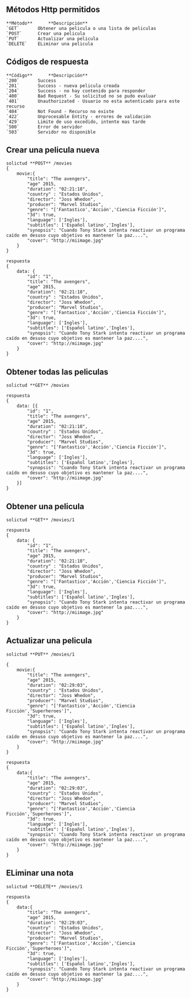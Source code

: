 ## Métodos Http permitidos

    **Método**      **Descripción**
    `GET`       Obtener una pelicula o una lista de peliculas
    `POST`      Crear una pelicula
    `PUT`       Actualizar una pelicula
    `DELETE`    ELiminar una pelicula

## Códigos de respuesta

    **Código**      **Descripción**
    `200`       Success
    `201`       Success - nueva pelicula creada
    `204`       Success - no hay contenido para responder
    `400`       Bad Request - Su solicitud no se pudo evaluar
    `401`       Unauthorizated - Usuario no esta autenticado para este recurso
    `404`       Not Found - Recurso no existe
    `422`       Unprocesable Entity - errores de validación
    `429`       Limite de uso excedido, intente mas tarde
    `500`       Error de servidor
    `503`       Servidor no disponible

## Crear una pelicula nueva
    solictud **POST** /movies
    {
        movie:{
            "title": "The avengers",
            "age" 2015,
            "duration": "02:21:18",
            "country" : "Estados Unidos",
            "director": "Joss Whedon",
            "producer": "Marvel Studios",
            "genre": "['Fantastico','Acción','Ciencia Ficción']",
            "3d": true,
            "language": ['Ingles'],
            "subtitles": ['Español latino','Ingles'],
            "synopsis": "Cuando Tony Stark intenta reactivar un programa caído en desuso cuyo objetivo es mantener la paz....",
            "cover": "http://miimage.jpg"
        }
    }

    respuesta
    {
        data: {
            "id": "1",
            "title": "The avengers",
            "age" 2015,
            "duration": "02:21:18",
            "country" : "Estados Unidos",
            "director": "Joss Whedon",
            "producer": "Marvel Studios",
            "genre": "['Fantastico','Acción','Ciencia Ficción']",
            "3d": true,
            "language": ['Ingles'],
            "subtitles": ['Español latino','Ingles'],
            "synopsis": "Cuando Tony Stark intenta reactivar un programa caído en desuso cuyo objetivo es mantener la paz....",
            "cover": "http://miimage.jpg"            
        }
    }

## Obtener todas las peliculas
    solictud **GET** /movies

    respuesta
    {
        data: [{
            "id": "1",
            "title": "The avengers",
            "age" 2015,
            "duration": "02:21:18",
            "country" : "Estados Unidos",
            "director": "Joss Whedon",
            "producer": "Marvel Studios",
            "genre": "['Fantastico','Acción','Ciencia Ficción']",
            "3d": true,
            "language": ['Ingles'],
            "subtitles": ['Español latino','Ingles'],
            "synopsis": "Cuando Tony Stark intenta reactivar un programa caído en desuso cuyo objetivo es mantener la paz....",
            "cover": "http://miimage.jpg"            
        }]
    }

## Obtener una pelicula
    solictud **GET** /movies/1

    respuesta
    {
        data: {
            "id": "1",
            "title": "The avengers",
            "age" 2015,
            "duration": "02:21:18",
            "country" : "Estados Unidos",
            "director": "Joss Whedon",
            "producer": "Marvel Studios",
            "genre": "['Fantastico','Acción','Ciencia Ficción']",
            "3d": true,
            "language": ['Ingles'],
            "subtitles": ['Español latino','Ingles'],
            "synopsis": "Cuando Tony Stark intenta reactivar un programa caído en desuso cuyo objetivo es mantener la paz....",
            "cover": "http://miimage.jpg"            
        }
    }    

## Actualizar una pelicula
    solictud **PUT** /movies/1

    {
        movie:{
            "title": "The avengers",
            "age" 2015,
            "duration": "02:29:03",
            "country" : "Estados Unidos",
            "director": "Joss Whedon",
            "producer": "Marvel Studios",
            "genre": "['Fantastico','Acción','Ciencia Ficción','Superheroes']",
            "3d": true,
            "language": ['Ingles'],
            "subtitles": ['Español latino','Ingles'],
            "synopsis": "Cuando Tony Stark intenta reactivar un programa caído en desuso cuyo objetivo es mantener la paz....",
            "cover": "http://miimage.jpg"
        }
    }

    respuesta
    {
        data:{
            "title": "The avengers",
            "age" 2015,
            "duration": "02:29:03",
            "country" : "Estados Unidos",
            "director": "Joss Whedon",
            "producer": "Marvel Studios",
            "genre": "['Fantastico','Acción','Ciencia Ficción','Superheroes']",
            "3d": true,
            "language": ['Ingles'],
            "subtitles": ['Español latino','Ingles'],
            "synopsis": "Cuando Tony Stark intenta reactivar un programa caído en desuso cuyo objetivo es mantener la paz....",
            "cover": "http://miimage.jpg"
        }
    }

## ELiminar una nota
    solictud **DELETE** /movies/1

    respuesta
    {
        data:{
            "title": "The avengers",
            "age" 2015,
            "duration": "02:29:03",
            "country" : "Estados Unidos",
            "director": "Joss Whedon",
            "producer": "Marvel Studios",
            "genre": "['Fantastico','Acción','Ciencia Ficción','Superheroes']",
            "3d": true,
            "language": ['Ingles'],
            "subtitles": ['Español latino','Ingles'],
            "synopsis": "Cuando Tony Stark intenta reactivar un programa caído en desuso cuyo objetivo es mantener la paz....",
            "cover": "http://miimage.jpg"
        }
    }
